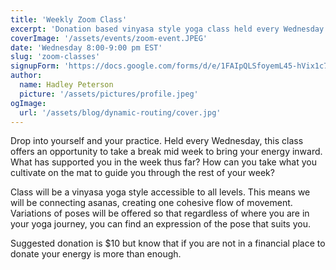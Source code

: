 ```yaml
---
title: 'Weekly Zoom Class'
excerpt: 'Donation based vinyasa style yoga class held every Wednesday evening. Class is available to all yoga levels.'
coverImage: '/assets/events/zoom-event.JPEG'
date: 'Wednesday 8:00-9:00 pm EST'
slug: 'zoom-classes'
signupForm: 'https://docs.google.com/forms/d/e/1FAIpQLSfoyemL45-hVix1c7LbbDmimpQOxPFcvB4KxWRpz_MY2kLrBA/viewform'
author:
  name: Hadley Peterson
  picture: '/assets/pictures/profile.jpeg'
ogImage:
  url: '/assets/blog/dynamic-routing/cover.jpg'
---
```

Drop into yourself and your practice. Held every Wednesday, this class offers an opportunity to take a break mid week to bring your energy inward. What has supported you in the week thus far? How can you take what you cultivate on the mat to guide you through the rest of your week?

Class will be a vinyasa yoga style accessible to all levels. This means we will be connecting asanas, creating one cohesive flow of movement. Variations of poses will be offered so that regardless of where you are in your yoga journey, you can find an expression of the pose that suits you.

Suggested donation is $10 but know that if you are not in a financial place to donate your energy is more than enough.

